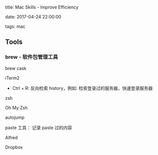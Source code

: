 title: Mac Skills - Improve Efficiency

date: 2017-04-24 22:00:00

tags: mac



## Tools

### brew - 软件包管理工具



brew cask

iTerm2

- Ctrl + R: 反向检索 history，例如: 检索登录过的服务器，快速登录服务器

zsh

Oh My Zsh

autojump

paste 工具： 记录 paste 过的内容

Alfred

Dropbox 